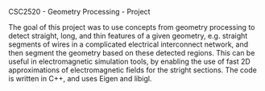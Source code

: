 CSC2520 - Geometry Processing - Project

The goal of this project was to use concepts from geometry processing to detect straight, long, and thin features of a given geometry, e.g. straight segments of wires in a complicated electrical interconnect network, and then segment the geometry based on these detected regions. This can be useful in electromagnetic simulation tools, by enabling the use of fast 2D approximations of electromagnetic fields for the stright sections. The code is written in C++, and uses Eigen and libigl.
